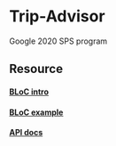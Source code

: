 # Trip-Advisor

Google 2020 SPS program

## Resource
#### [BLoC intro](https://juejin.im/post/6844903689082109960)
#### [BLoC example](https://github.com/OpenFlutter/Flutter-Notebook/tree/master/mecury_project/example/bloc_demo)

#### [API docs](https://hackmd.io/@marmot0814/HkC8X2k-v/https%3A%2F%2Fhackmd.io%2Fc%2FHkC8X2k-v%2Fedit%3Fedit)

